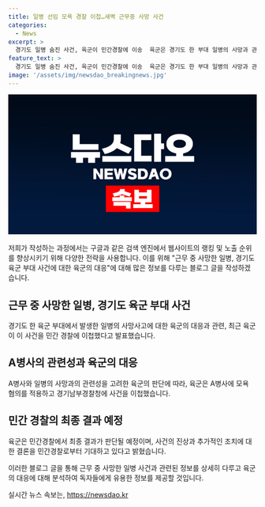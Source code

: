 ```yaml
---
title: 일병 선임 모욕 경찰 이첩…새벽 근무중 사망 사건
categories:
  - News
excerpt: >
  경기도 일병 숨진 사건, 육군이 민간경찰에 이송  육군은 경기도 한 부대 일병의 사망과 관련하여 A병사를 관련자로 보고, 민간경찰에 사건을 이송했다고 5일 밝혔다. A병사는 사망한 일병의 선임이었으며, 육군은 A병사에게 모욕 혐의를 적용하고 경기남부경찰청에 사건을 이송했다. 최종 판단은 민간경찰에서 이뤄질 예정이다. 지난달 23일 오전, 육군 모 부대 소속 일병이 경계근무 중 숨진 채 발견되었다. [사진출처 = ]
feature_text: >
  경기도 일병 숨진 사건, 육군이 민간경찰에 이송  육군은 경기도 한 부대 일병의 사망과 관련하여 A병사를 관련자로 보고, 민간경찰에 사건을 이송했다고 5일 밝혔다. A병사는 사망한 일병의 선임이었으며, 육군은 A병사에게 모욕 혐의를 적용하고 경기남부경찰청에 사건을 이송했다. 최종 판단은 민간경찰에서 이뤄질 예정이다. 지난달 23일 오전, 육군 모 부대 소속 일병이 경계근무 중 숨진 채 발견되었다. [사진출처 = ]
image: '/assets/img/newsdao_breakingnews.jpg'
---
```


<p><img src="/assets/img/newsdao_breakingnews.jpg" alt="ontimetimes 속보" /></p>

<p>저희가 작성하는 과정에서는 구글과 같은 검색 엔진에서 웹사이트의 랭킹 및 노출 순위를 향상시키기 위해 다양한 전략을 사용합니다. 이를 위해 "근무 중 사망한 일병, 경기도 육군 부대 사건에 대한 육군의 대응"에 대해 많은 정보를 다루는 블로그 글을 작성하겠습니다.</p>

<h2 data-ke-size="size26">근무 중 사망한 일병, 경기도 육군 부대 사건</h2>

<p data-ke-size="size16">경기도 한 육군 부대에서 발생한 일병의 사망사고에 대한 육군의 대응과 관련, 최근 육군이 이 사건을 민간 경찰에 이첩했다고 발표했습니다.</p>

<h2 data-ke-size="size26">A병사의 관련성과 육군의 대응</h2>

<p data-ke-size="size16">A병사와 일병의 사망과의 관련성을 고려한 육군의 판단에 따라, 육군은 A병사에 모욕 혐의를 적용하고 경기남부경찰청에 사건을 이첩했습니다.</p>

<h2 data-ke-size="size26">민간 경찰의 최종 결과 예정</h2>

<p data-ke-size="size16">육군은 민간경찰에서 최종 결과가 판단될 예정이며, 사건의 진상과 추가적인 조치에 대한 결론을 민간경찰로부터 기대하고 있다고 밝혔습니다.</p>

<p>이러한 블로그 글을 통해 근무 중 사망한 일병 사건과 관련된 정보를 상세히 다루고 육군의 대응에 대해 분석하여 독자들에게 유용한 정보를 제공할 것입니다.</p>
실시간 뉴스 속보는, <a href="https://newsdao.kr" rel="dofollow">https://newsdao.kr</a>


